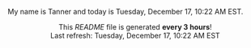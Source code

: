 My name is Tanner and today is Tuesday, December 17, 10:22 AM EST.

<p align="center">This <i>README</i> file is generated <b>every 3 hours</b>!</br>Last refresh: Tuesday, December 17, 10:22 AM EST<br /></p>

